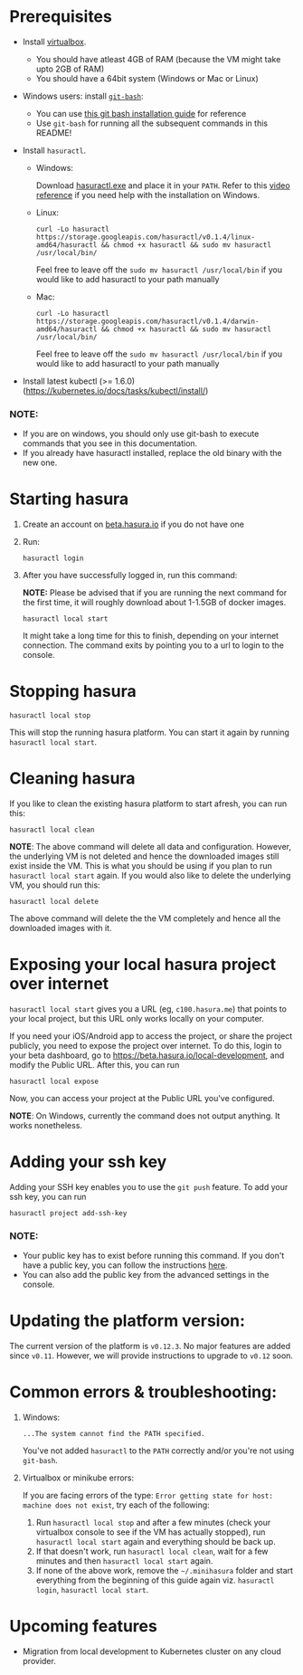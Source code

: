# Prerequisites

- Install [virtualbox](https://www.virtualbox.org/wiki/Downloads).
  - You should have atleast 4GB of RAM (because the VM might take upto 2GB of RAM)
  - You should have a 64bit system (Windows or Mac or Linux)
- Windows users: install [`git-bash`](https://git-for-windows.github.io/):
  - You can use [this git bash installation guide](https://blog.hasura.io/setting-up-git-bash-for-windows-e26b59e44257) for reference
  - Use `git-bash` for running all the subsequent commands in this README!
- Install `hasuractl`.
  - Windows:

    Download [hasuractl.exe](https://storage.googleapis.com/hasuractl/v0.1.4/windows-amd64/hasuractl.exe) and place it in your `PATH`. Refer to this [video reference](https://drive.google.com/file/d/0B_G1GgYOqazYUDJFcVhmNHE1UnM/view) if you need help with the installation on Windows.

  - Linux:

    ```
    curl -Lo hasuractl https://storage.googleapis.com/hasuractl/v0.1.4/linux-amd64/hasuractl && chmod +x hasuractl && sudo mv hasuractl /usr/local/bin/
    ```

    Feel free to leave off the `sudo mv hasuractl /usr/local/bin` if you would like to add hasuractl to your path manually

  - Mac:

    ```
    curl -Lo hasuractl https://storage.googleapis.com/hasuractl/v0.1.4/darwin-amd64/hasuractl && chmod +x hasuractl && sudo mv hasuractl /usr/local/bin/
    ```

    Feel free to leave off the `sudo mv hasuractl /usr/local/bin` if you would like to add hasuractl to your path manually

- Install latest kubectl (>= 1.6.0) (https://kubernetes.io/docs/tasks/kubectl/install/)

### NOTE:

- If you are on windows, you should only use git-bash to execute commands that you see in this documentation.
- If you already have hasuractl installed, replace the old binary with the new one.

# Starting hasura

1. Create an account on [beta.hasura.io](https://beta.hasura.io) if you do not have one

2. Run:

   ```
   hasuractl login
   ```

3. After you have successfully logged in, run this command:

   **NOTE:** Please be advised that if you are running the next command for the first time, it will roughly download about 1-1.5GB of docker images.

   ```
   hasuractl local start
   ```

   It might take a long time for this to finish, depending on your internet connection. The command exits by pointing you to a url to login to the console.

# Stopping hasura

```
hasuractl local stop
```

This will stop the running hasura platform. You can start it again by running `hasuractl local start`.

# Cleaning hasura

If you like to clean the existing hasura platform to start afresh, you can run this:

```
hasuractl local clean
```

**NOTE**: The above command will delete all data and configuration. However, the underlying VM is not deleted and hence the downloaded images still exist inside the VM. This is what you should be using if you plan to run `hasuractl local start` again. If you would also like to delete the underlying VM, you should run this:

```
hasuractl local delete
```

The above command will delete the the VM completely and hence all the downloaded images with it.

# Exposing your local hasura project over internet

`hasuractl local start` gives you a URL (eg, `c100.hasura.me`) that points to your local project, but this URL only works locally on your computer.

If you need your iOS/Android app to access the project, or share the project publicly, you need to expose the project over internet. To do this, login to your beta dashboard, go to https://beta.hasura.io/local-development, and modify the Public URL. After this, you can run

```
hasuractl local expose
```

Now, you can access your project at the Public URL you've configured.

**NOTE**:
On Windows, currently the command does not output anything. It works nonetheless.


# Adding your ssh key

Adding your SSH key enables you to use the `git push` feature. To add your ssh key, you can run

```
hasuractl project add-ssh-key
```

### NOTE:

- Your public key has to exist before running this command. If you don't have a public key, you can follow the instructions [here](https://help.github.com/articles/generating-a-new-ssh-key-and-adding-it-to-the-ssh-agent/#generating-a-new-ssh-key).
- You can also add the public key from the advanced settings in the console.

# Updating the platform version:

The current version of the platform is `v0.12.3`. No major features are added since `v0.11`. However, we will provide instructions to upgrade to `v0.12` soon.

# Common errors & troubleshooting:

1) Windows:
   ```
   ...The system cannot find the PATH specified.
   ```
   You've not added `hasuractl` to the `PATH` correctly and/or you're not using `git-bash`.

2) Virtualbox or minikube errors:

   If you are facing errors of the type: `Error getting state for host: machine does not exist`, try each of the following:

   1. Run `hasuractl local stop` and after a few minutes (check your virtualbox console to see if the VM has actually stopped), run `hasuractl local start` again and everything should be back up.
   2. If that doesn't work, run `hasuractl local clean`, wait for a few minutes and then `hasuractl local start` again.
   3. If none of the above work, remove the `~/.minihasura` folder and start everything from the beginning of this guide again viz. `hasuractl login`, `hasuractl local start`.

# Upcoming features
- Migration from local development to Kubernetes cluster on any cloud provider.
